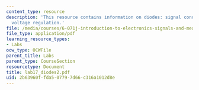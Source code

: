 ```yaml
---
content_type: resource
description: 'This resource contains information on diodes: signal conditioning, and
  voltage regulation.'
file: /media/courses/6-071j-introduction-to-electronics-signals-and-measurement-spring-2006/2b63960ffda507797d66c316a1012d8e_lab17_diodes2.pdf
file_type: application/pdf
learning_resource_types:
- Labs
ocw_type: OCWFile
parent_title: Labs
parent_type: CourseSection
resourcetype: Document
title: lab17_diodes2.pdf
uid: 2b63960f-fda5-0779-7d66-c316a1012d8e
---
```

